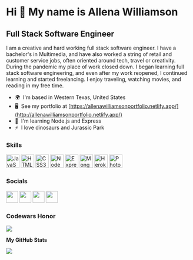 Hi 👋 My name is Allena Williamson
==================================

Full Stack Software Engineer
----------------------------

I am a creative and hard working full stack software engineer. I have a bachelor's in Multimedia, and have also worked a string of retail and customer service jobs, often oriented around tech, travel or creativity. During the pandemic my place of work closed down. I began learning full stack software engineering, and even after my work reopened, I continued learning and started freelancing. I enjoy traveling, watching movies, and reading in my free time.

*   🌍  I'm based in Western Texas, United States
*   🖥️  See my portfolio at [https://allenawilliamsonportfolio.netlify.app/](http://allenawilliamsonportfolio.netlify.app/)
*   🧠  I'm learning Node.js and Express
*   ⚡  I love dinosaurs and Jurassic Park

### Skills

<p align="left">
                                <a href="https://developer.mozilla.org/en-US/docs/Web/JavaScript" target="_blank" rel="noreferrer"><img src="https://raw.githubusercontent.com/danielcranney/readme-generator/main/public/icons/skills/javascript-colored.svg" width="36" height="36" alt="JavaScript" /></a>
                                <a href="https://developer.mozilla.org/en-US/docs/Glossary/HTML5" target="_blank" rel="noreferrer"><img src="https://raw.githubusercontent.com/danielcranney/readme-generator/main/public/icons/skills/html5-colored.svg" width="36" height="36" alt="HTML5" /></a>
                                <a href="https://www.w3.org/TR/CSS/#css" target="_blank" rel="noreferrer"><img src="https://raw.githubusercontent.com/danielcranney/readme-generator/main/public/icons/skills/css3-colored.svg" width="36" height="36" alt="CSS3" /></a>
                                <a href="https://nodejs.org/en/" target="_blank" rel="noreferrer"><img src="https://raw.githubusercontent.com/danielcranney/readme-generator/main/public/icons/skills/nodejs-colored.svg" width="36" height="36" alt="NodeJS" /></a>
                                <a href="https://expressjs.com/" target="_blank" rel="noreferrer"><img src="https://raw.githubusercontent.com/danielcranney/readme-generator/main/public/icons/skills/express-colored-dark.svg" width="36" height="36" alt="Express" /></a>
                                <a href="https://www.mongodb.com/" target="_blank" rel="noreferrer"><img src="https://raw.githubusercontent.com/danielcranney/readme-generator/main/public/icons/skills/mongodb-colored.svg" width="36" height="36" alt="MongoDB" /></a>
                                <a href="https://www.heroku.com/" target="_blank" rel="noreferrer"><img src="https://raw.githubusercontent.com/danielcranney/readme-generator/main/public/icons/skills/heroku-colored.svg" width="36" height="36" alt="Heroku" /></a>
                                <a href="https://www.adobe.com/uk/products/photoshop.html" target="_blank" rel="noreferrer"><img src="https://raw.githubusercontent.com/danielcranney/readme-generator/main/public/icons/skills/photoshop-colored-dark.svg" width="36" height="36" alt="Photoshop" /></a></p>
                    
### Socials

<p align="left"> 
  <a href="https://www.github.com/allenaw12" target="_blank" rel="noreferrer"><img src="https://raw.githubusercontent.com/danielcranney/readme-generator/main/public/icons/socials/github-dark.svg" width="32" height="32" /></a>
  <a href="http://www.instagram.com/adventures_in_the_everyday" target="_blank" rel="noreferrer"><img src="https://raw.githubusercontent.com/danielcranney/readme-generator/main/public/icons/socials/instagram.svg" width="32" height="32" /></a>
  <a href="https://www.linkedin.com/in/allena-williamson" target="_blank" rel="noreferrer"><img src="https://raw.githubusercontent.com/danielcranney/readme-generator/main/public/icons/socials/linkedin.svg" width="32" height="32" /></a>
  <a href="https://www.twitter.com/adventurevryday" target="_blank" rel="noreferrer"><img src="https://raw.githubusercontent.com/danielcranney/readme-generator/main/public/icons/socials/twitter.svg" width="32" height="32" /></a></p>
  
### Codewars Honor

<p align="left">
<a href="https://www.codewars.com/users/adventuresintheeveryday" target="_blank"><img src="https://www.codewars.com/users/adventuresintheeveryday/badges/large"></a></p>

<b>My GitHub Stats</b>

<a href="http://www.github.com/allenaw12"><img src="https://github-readme-streak-stats.herokuapp.com/?user=allenaw12&stroke=ffffff&background=181824&ring=14b8a6&fire=14b8a6&currStreakNum=ffffff&currStreakLabel=14b8a6&sideNums=ffffff&sideLabels=ffffff&dates=ffffff&hide_border=true" /></a>
